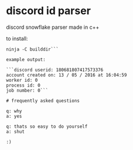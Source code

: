 # discord id parser

discord snowflake parser made in c++

to install:

```meson builddir
ninja -C builddir```

example output:

```discord userid: 180681807417573376
account created on: 13 / 05 / 2016 at 16:04:59
worker id: 0
process id: 0
job number: 0```

# frequently asked questions

q: why
a: yes

q: thats so easy to do yourself
a: shut

:)
